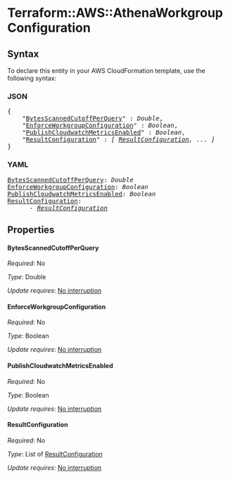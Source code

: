 # Terraform::AWS::AthenaWorkgroup Configuration

## Syntax

To declare this entity in your AWS CloudFormation template, use the following syntax:

### JSON

<pre>
{
    "<a href="#bytesscannedcutoffperquery" title="BytesScannedCutoffPerQuery">BytesScannedCutoffPerQuery</a>" : <i>Double</i>,
    "<a href="#enforceworkgroupconfiguration" title="EnforceWorkgroupConfiguration">EnforceWorkgroupConfiguration</a>" : <i>Boolean</i>,
    "<a href="#publishcloudwatchmetricsenabled" title="PublishCloudwatchMetricsEnabled">PublishCloudwatchMetricsEnabled</a>" : <i>Boolean</i>,
    "<a href="#resultconfiguration" title="ResultConfiguration">ResultConfiguration</a>" : <i>[ <a href="configuration-resultconfiguration.md">ResultConfiguration</a>, ... ]</i>
}
</pre>

### YAML

<pre>
<a href="#bytesscannedcutoffperquery" title="BytesScannedCutoffPerQuery">BytesScannedCutoffPerQuery</a>: <i>Double</i>
<a href="#enforceworkgroupconfiguration" title="EnforceWorkgroupConfiguration">EnforceWorkgroupConfiguration</a>: <i>Boolean</i>
<a href="#publishcloudwatchmetricsenabled" title="PublishCloudwatchMetricsEnabled">PublishCloudwatchMetricsEnabled</a>: <i>Boolean</i>
<a href="#resultconfiguration" title="ResultConfiguration">ResultConfiguration</a>: <i>
      - <a href="configuration-resultconfiguration.md">ResultConfiguration</a></i>
</pre>

## Properties

#### BytesScannedCutoffPerQuery

_Required_: No

_Type_: Double

_Update requires_: [No interruption](https://docs.aws.amazon.com/AWSCloudFormation/latest/UserGuide/using-cfn-updating-stacks-update-behaviors.html#update-no-interrupt)

#### EnforceWorkgroupConfiguration

_Required_: No

_Type_: Boolean

_Update requires_: [No interruption](https://docs.aws.amazon.com/AWSCloudFormation/latest/UserGuide/using-cfn-updating-stacks-update-behaviors.html#update-no-interrupt)

#### PublishCloudwatchMetricsEnabled

_Required_: No

_Type_: Boolean

_Update requires_: [No interruption](https://docs.aws.amazon.com/AWSCloudFormation/latest/UserGuide/using-cfn-updating-stacks-update-behaviors.html#update-no-interrupt)

#### ResultConfiguration

_Required_: No

_Type_: List of <a href="configuration-resultconfiguration.md">ResultConfiguration</a>

_Update requires_: [No interruption](https://docs.aws.amazon.com/AWSCloudFormation/latest/UserGuide/using-cfn-updating-stacks-update-behaviors.html#update-no-interrupt)

